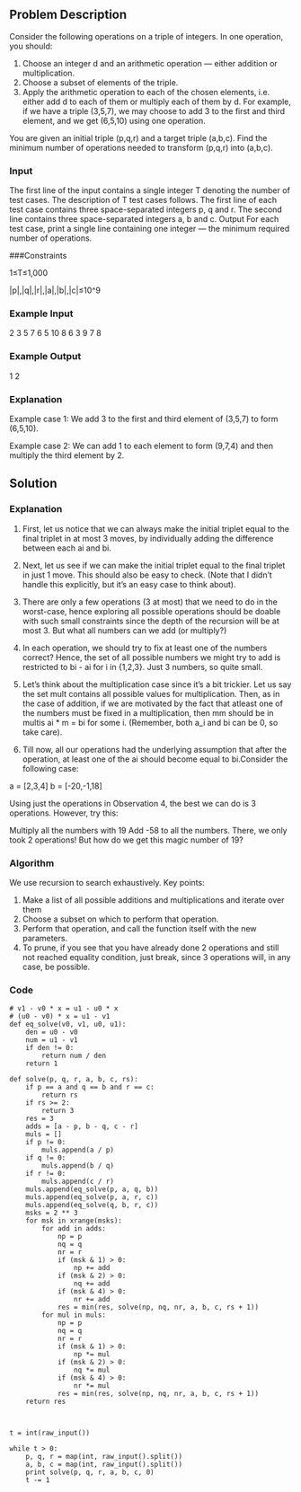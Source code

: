 ## Problem Description

Consider the following operations on a triple of integers. In one operation, you should:

1. Choose an integer d and an arithmetic operation ― either addition or multiplication.
2. Choose a subset of elements of the triple.
3. Apply the arithmetic operation to each of the chosen elements, i.e. either add d to each of them or multiply each of them by d.
For example, if we have a triple (3,5,7), we may choose to add 3 to the first and third element, and we get (6,5,10) using one operation.

You are given an initial triple (p,q,r) and a target triple (a,b,c). Find the minimum number of operations needed to transform (p,q,r) into (a,b,c).

### Input

The first line of the input contains a single integer T denoting the number of test cases. The description of T test cases follows.
The first line of each test case contains three space-separated integers p, q and r.
The second line contains three space-separated integers a, b and c.
Output
For each test case, print a single line containing one integer ― the minimum required number of operations.

###Constraints

1≤T≤1,000

|p|,|q|,|r|,|a|,|b|,|c|≤10^9


### Example Input

2
3 5 7
6 5 10
8 6 3
9 7 8

### Example Output

1
2

### Explanation

Example case 1: We add 3 to the first and third element of (3,5,7) to form (6,5,10).

Example case 2: We can add 1 to each element to form (9,7,4) and then multiply the third element by 2.

## Solution

### Explanation

1. First, let us notice that we can always make the initial triplet equal to the final triplet in at most 3 moves, by individually adding the difference between each ai and bi.

2. Next, let us see if we can make the initial triplet equal to the final triplet in just 1 move. This should also be easy to check. (Note that I didn’t handle this explicitly, but it’s an easy case to think about).

3. There are only a few operations (3 at most) that we need to do in the worst-case, hence exploring all possible operations should be doable with such small constraints since the depth of the recursion will be at most 3. But what all numbers can we add (or multiply?)

4. In each operation, we should try to fix at least one of the numbers correct? Hence, the set of all possible numbers we might try to add is restricted to bi - ai for i in {1,2,3}. Just 3 numbers, so quite small.

5. Let’s think about the multiplication case since it’s a bit trickier. Let us say the set mult contains all possible values for multiplication. Then, as in the case of addition, if we are motivated by the fact that atleast one of the numbers must be fixed in a multiplication, then mm should be in multis ai * m = bi for some i. (Remember, both a_i and bi can be 0, so take care).

6. Till now, all our operations had the underlying assumption that after the operation, at least one of the ai should become equal to bi.Consider the following case:

a = [2,3,4]
b = [-20,-1,18]

Using just the operations in Observation 4, the best we can do is 3 operations.
However, try this:

Multiply all the numbers with 19
Add -58 to all the numbers.
There, we only took 2 operations! But how do we get this magic number of 19?

### Algorithm

We use recursion to search exhaustively. Key points:

1. Make a list of all possible additions and multiplications and iterate over them
2. Choose a subset on which to perform that operation.
3. Perform that operation, and call the function itself with the new parameters.
4. To prune, if you see that you have already done 2 operations and still not reached equality condition, just break, since 3 operations will, in any case, be possible.

### Code

```
# v1 - v0 * x = u1 - u0 * x
# (u0 - v0) * x = u1 - v1
def eq_solve(v0, v1, u0, u1):
    den = u0 - v0
    num = u1 - v1
    if den != 0:
        return num / den
    return 1

def solve(p, q, r, a, b, c, rs):
    if p == a and q == b and r == c:
        return rs
    if rs >= 2:
        return 3
    res = 3
    adds = [a - p, b - q, c - r]
    muls = []
    if p != 0:
        muls.append(a / p)
    if q != 0:
        muls.append(b / q)
    if r != 0:
        muls.append(c / r)
    muls.append(eq_solve(p, a, q, b))
    muls.append(eq_solve(p, a, r, c))
    muls.append(eq_solve(q, b, r, c))
    msks = 2 ** 3
    for msk in xrange(msks):
        for add in adds:
            np = p
            nq = q
            nr = r
            if (msk & 1) > 0:
                np += add
            if (msk & 2) > 0:
                nq += add
            if (msk & 4) > 0:
                nr += add
            res = min(res, solve(np, nq, nr, a, b, c, rs + 1))
        for mul in muls:
            np = p
            nq = q
            nr = r
            if (msk & 1) > 0:
                np *= mul
            if (msk & 2) > 0:
                nq *= mul
            if (msk & 4) > 0:
                nr *= mul
            res = min(res, solve(np, nq, nr, a, b, c, rs + 1))
    return res



t = int(raw_input())

while t > 0:
    p, q, r = map(int, raw_input().split())
    a, b, c = map(int, raw_input().split())
    print solve(p, q, r, a, b, c, 0)
    t -= 1
```
